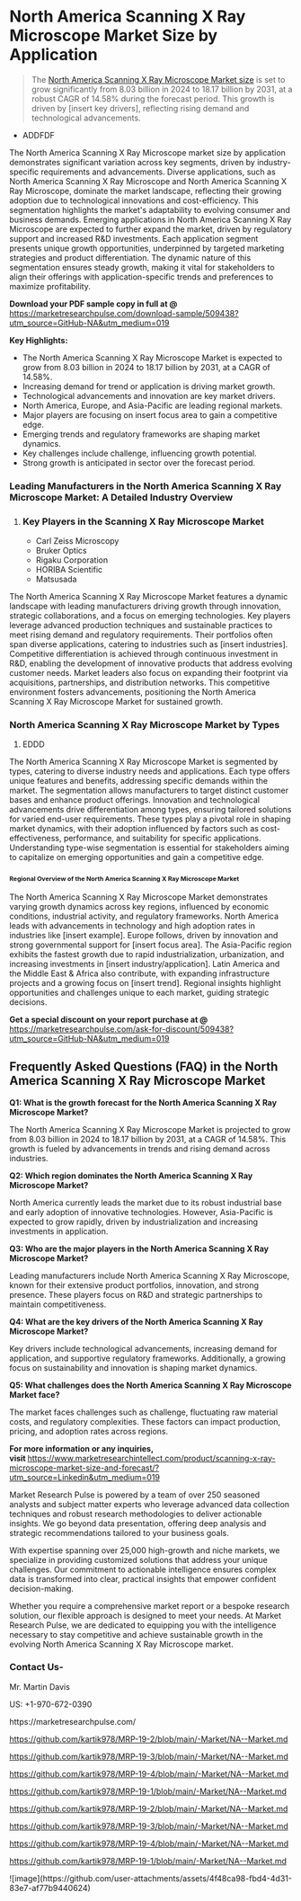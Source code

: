 <h1>North America Scanning X Ray Microscope Market&nbsp;Size by Application</h1><blockquote><p>The <a href="https://marketresearchpulse.com/download-sample/509438?utm_source=GitHub-NA&amp;utm_medium=019">North America Scanning X Ray Microscope Market size</a> is set to grow significantly from 8.03 billion in 2024 to 18.17 billion by 2031, at a robust CAGR of 14.58% during the forecast period. This growth is driven by [insert key drivers], reflecting rising demand and technological advancements.</p></blockquote><ul><li>ADDFDF</li></ul><p>The North America Scanning X Ray Microscope market size by application demonstrates significant variation across key segments, driven by industry-specific requirements and advancements. Diverse applications, such as North America Scanning X Ray Microscope and North America Scanning X Ray Microscope, dominate the market landscape, reflecting their growing adoption due to technological innovations and cost-efficiency. This segmentation highlights the market's adaptability to evolving consumer and business demands. Emerging applications in North America Scanning X Ray Microscope are expected to further expand the market, driven by regulatory support and increased R&D investments. Each application segment presents unique growth opportunities, underpinned by targeted marketing strategies and product differentiation. The dynamic nature of this segmentation ensures steady growth, making it vital for stakeholders to align their offerings with application-specific trends and preferences to maximize profitability.</p><p><strong>Download your PDF sample copy in full at @ </strong><a href="https://marketresearchpulse.com/download-sample/509438?utm_source=GitHub-NA&amp;utm_medium=019">https://marketresearchpulse.com/download-sample/509438?utm_source=GitHub-NA&amp;utm_medium=019</a></p><p><strong>Key Highlights: </strong></p><ul><li>The North America Scanning X Ray Microscope Market is expected to grow from 8.03 billion in 2024 to 18.17 billion by 2031, at a CAGR of 14.58%.</li><li>Increasing demand for trend or application is driving market growth.</li><li>Technological advancements and innovation are key market drivers.</li><li>North America, Europe, and Asia-Pacific are leading regional markets.</li><li>Major players are focusing on insert focus area to gain a competitive edge.</li><li>Emerging trends and regulatory frameworks are shaping market dynamics.</li><li>Key challenges include challenge, influencing growth potential.</li><li>Strong growth is anticipated in sector over the forecast period.</li></ul><h3>Leading Manufacturers in the North America Scanning X Ray Microscope Market: A Detailed Industry Overview</h3><ol><li><h3>Key Players in the Scanning X Ray Microscope Market </h3><ul><li>Carl Zeiss Microscopy</li><li>Bruker Optics</li><li>Rigaku Corporation</li><li>HORIBA Scientific</li><li>Matsusada</li></ul></li></ol><div class="flex max-w-full flex-col flex-grow"><div class="min-h-8 text-message flex w-full flex-col items-end gap-2 whitespace-normal break-words [.text-message+&amp;]:mt-5" dir="auto" data-message-author-role="assistant" data-message-id="fd8432e4-4910-450d-b182-61b7bfb0a01f" data-message-model-slug="gpt-4o"><div class="flex w-full flex-col gap-1 empty:hidden first:pt-[3px]"><div class="markdown prose w-full break-words dark:prose-invert light"><p>The North America Scanning X Ray Microscope Market features a dynamic landscape with leading manufacturers driving growth through innovation, strategic collaborations, and a focus on emerging technologies. Key players leverage advanced production techniques and sustainable practices to meet rising demand and regulatory requirements. Their portfolios often span diverse applications, catering to industries such as [insert industries]. Competitive differentiation is achieved through continuous investment in R&amp;D, enabling the development of innovative products that address evolving customer needs. Market leaders also focus on expanding their footprint via acquisitions, partnerships, and distribution networks. This competitive environment fosters advancements, positioning the North America Scanning X Ray Microscope Market for sustained growth.</p></div></div></div></div><h3>North America Scanning X Ray Microscope Market by Types</h3><ol><li>EDDD</li></ol><div class="flex max-w-full flex-col flex-grow"><div class="min-h-8 text-message flex w-full flex-col items-end gap-2 whitespace-normal break-words [.text-message+&amp;]:mt-5" dir="auto" data-message-author-role="assistant" data-message-id="084470be-0bb7-4664-bddf-5156b4f41249" data-message-model-slug="gpt-4o-mini"><div class="flex w-full flex-col gap-1 empty:hidden first:pt-[3px]"><div class="markdown prose w-full break-words dark:prose-invert light"><p>The North America Scanning X Ray Microscope Market is segmented by types, catering to diverse industry needs and applications. Each type offers unique features and benefits, addressing specific demands within the market. The segmentation allows manufacturers to target distinct customer bases and enhance product offerings. Innovation and technological advancements drive differentiation among types, ensuring tailored solutions for varied end-user requirements. These types play a pivotal role in shaping market dynamics, with their adoption influenced by factors such as cost-effectiveness, performance, and suitability for specific applications. Understanding type-wise segmentation is essential for stakeholders aiming to capitalize on emerging opportunities and gain a competitive edge.</p></div></div></div></div><h3><span style="font-size: 11px;">Regional Overview of the North America Scanning X Ray Microscope Market</span></h3><div class="flex max-w-full flex-col flex-grow"><div class="min-h-8 text-message flex w-full flex-col items-end gap-2 whitespace-normal break-words [.text-message+&amp;]:mt-5" dir="auto" data-message-author-role="assistant" data-message-id="e9038762-ce64-4e30-91c9-9bd413514231" data-message-model-slug="gpt-4o-mini"><div class="flex w-full flex-col gap-1 empty:hidden first:pt-[3px]"><div class="markdown prose w-full break-words dark:prose-invert light"><p>The North America Scanning X Ray Microscope Market demonstrates varying growth dynamics across key regions, influenced by economic conditions, industrial activity, and regulatory frameworks. North America leads with advancements in technology and high adoption rates in industries like [insert example]. Europe follows, driven by innovation and strong governmental support for [insert focus area]. The Asia-Pacific region exhibits the fastest growth due to rapid industrialization, urbanization, and increasing investments in [insert industry/application]. Latin America and the Middle East &amp; Africa also contribute, with expanding infrastructure projects and a growing focus on [insert trend]. Regional insights highlight opportunities and challenges unique to each market, guiding strategic decisions.</p></div></div></div></div><p><strong>Get a special discount on your report purchase at @ </strong><a href="https://marketresearchpulse.com/ask-for-discount/509438?utm_source=GitHub-NA&amp;utm_medium=019">https://marketresearchpulse.com/ask-for-discount/509438?utm_source=GitHub-NA&amp;utm_medium=019</a></p><h2>Frequently Asked Questions (FAQ) in the North America Scanning X Ray Microscope Market</h2><p><strong>Q1: What is the growth forecast for the North America Scanning X Ray Microscope Market?</strong></p><p>The North America Scanning X Ray Microscope Market is projected to grow from 8.03 billion in 2024 to 18.17 billion by 2031, at a CAGR of 14.58%. This growth is fueled by advancements in trends and rising demand across industries.</p><p><strong>Q2: Which region dominates the North America Scanning X Ray Microscope Market?</strong></p><p>North America currently leads the market due to its robust industrial base and early adoption of innovative technologies. However, Asia-Pacific is expected to grow rapidly, driven by industrialization and increasing investments in application.</p><p><strong>Q3: Who are the major players in the North America Scanning X Ray Microscope Market?</strong></p><p>Leading manufacturers include North America Scanning X Ray Microscope, known for their extensive product portfolios, innovation, and strong presence. These players focus on R&amp;D and strategic partnerships to maintain competitiveness.</p><p><strong>Q4: What are the key drivers of the North America Scanning X Ray Microscope Market?</strong></p><p>Key drivers include technological advancements, increasing demand for application, and supportive regulatory frameworks. Additionally, a growing focus on sustainability and innovation is shaping market dynamics.</p><p><strong>Q5: What challenges does the North America Scanning X Ray Microscope Market face?</strong></p><p>The market faces challenges such as challenge, fluctuating raw material costs, and regulatory complexities. These factors can impact production, pricing, and adoption rates across regions.</p><p><strong>For more information or any inquiries, visit&nbsp;</strong><a href="https://www.marketresearchintellect.com/product/scanning-x-ray-microscope-market-size-and-forecast/?utm_source=Linkedin&utm_medium=019">https://www.marketresearchintellect.com/product/scanning-x-ray-microscope-market-size-and-forecast/?utm_source=Linkedin&utm_medium=019</a></p><p>Market Research Pulse is powered by a team of over 250 seasoned analysts and subject matter experts who leverage advanced data collection techniques and robust research methodologies to deliver actionable insights. We go beyond data presentation, offering deep analysis and strategic recommendations tailored to your business goals.</p><p>With expertise spanning over 25,000 high-growth and niche markets, we specialize in providing customized solutions that address your unique challenges. Our commitment to actionable intelligence ensures complex data is transformed into clear, practical insights that empower confident decision-making.</p><p>Whether you require a comprehensive market report or a bespoke research solution, our flexible approach is designed to meet your needs. At Market Research Pulse, we are dedicated to equipping you with the intelligence necessary to stay competitive and achieve sustainable growth in the evolving North America Scanning X Ray Microscope market.</p><h3><strong>Contact Us-</strong></h3><p>Mr. Martin Davis</p><p>US: +1-970-672-0390</p><p>https://marketresearchpulse.com/</p><p><a href="https://github.com/kartik978/MRP-19-2/blob/main/-Market/NA--Market.md">https://github.com/kartik978/MRP-19-2/blob/main/-Market/NA--Market.md</a></p><p><a href="https://github.com/kartik978/MRP-19-3/blob/main/-Market/NA--Market.md">https://github.com/kartik978/MRP-19-3/blob/main/-Market/NA--Market.md</a></p><p><a href="https://github.com/kartik978/MRP-19-4/blob/main/-Market/NA--Market.md">https://github.com/kartik978/MRP-19-4/blob/main/-Market/NA--Market.md</a></p><p><a href="https://github.com/kartik978/MRP-19-1/blob/main/-Market/NA--Market.md">https://github.com/kartik978/MRP-19-1/blob/main/-Market/NA--Market.md</a></p><p><a href="https://github.com/kartik978/MRP-19-2/blob/main/-Market/NA--Market.md">https://github.com/kartik978/MRP-19-2/blob/main/-Market/NA--Market.md</a></p><p><a href="https://github.com/kartik978/MRP-19-3/blob/main/-Market/NA--Market.md">https://github.com/kartik978/MRP-19-3/blob/main/-Market/NA--Market.md</a></p><p><a href="https://github.com/kartik978/MRP-19-4/blob/main/-Market/NA--Market.md">https://github.com/kartik978/MRP-19-4/blob/main/-Market/NA--Market.md</a></p><p><a href="https://github.com/kartik978/MRP-19-1/blob/main/-Market/NA--Market.md">https://github.com/kartik978/MRP-19-1/blob/main/-Market/NA--Market.md</a></p>
![image](https://github.com/user-attachments/assets/4f48ca98-fbd4-4d31-83e7-af77b9440624)
